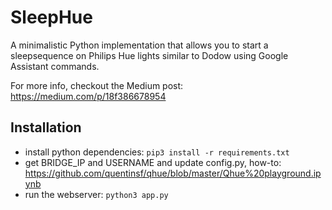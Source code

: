 SleepHue
========

A minimalistic Python implementation that allows you to start a sleepsequence on Philips Hue lights similar to Dodow
using Google Assistant commands.

For more info, checkout the Medium post: https://medium.com/p/18f386678954

Installation
------------
- install python dependencies: ``pip3 install -r requirements.txt``
- get BRIDGE_IP and USERNAME and update config.py, how-to: https://github.com/quentinsf/qhue/blob/master/Qhue%20playground.ipynb
- run the webserver: ``python3 app.py``